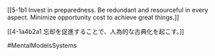 [[5-1b1 Invest in preparedness. Be redundant and resourceful in every aspect. Minimize opportunity cost to achieve great things.]]



[[4-1a4b2a1 忘却を促進することで、人為的な古典化を起こす。]]

#MentalModelsSystems 